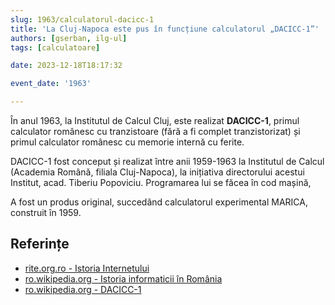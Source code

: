 ```yaml
---
slug: 1963/calculatorul-dacicc-1
title: 'La Cluj-Napoca este pus în funcțiune calculatorul „DACICC-1”'
authors: [gserban, ilg-ul]
tags: [calculatoare]

date: 2023-12-18T18:17:32

event_date: '1963'

---
```


În anul 1963, la Institutul de Calcul Cluj, este realizat **DACICC-1**,
primul calculator românesc cu tranzistoare (fără a fi complet tranzistorizat)
și primul calculator românesc cu memorie internă cu ferite.

<!-- truncate -->

DACICC-1 fost conceput și realizat între anii 1959-1963 la
Institutul de Calcul (Academia Română, filiala Cluj-Napoca),
la inițiativa directorului acestui Institut, acad. Tiberiu Popoviciu.
Programarea lui se făcea în cod mașină,

A fost un produs original, succedând calculatorul experimental MARICA,
construit în 1959.

## Referințe

- [rite.org.ro - Istoria Internetului](https://rite.org.ro/istoria-internetului/)
- [ro.wikipedia.org - Istoria informaticii în România](https://ro.wikipedia.org/wiki/Istoria_informaticii_în_România)
- [ro.wikipedia.org - DACICC-1](https://ro.wikipedia.org/wiki/DACICC-1)
